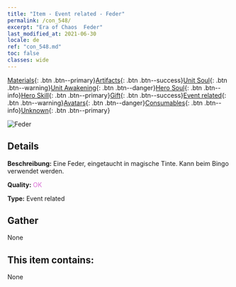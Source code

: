 ```yaml
---
title: "Item - Event related - Feder"
permalink: /con_548/
excerpt: "Era of Chaos  Feder"
last_modified_at: 2021-06-30
locale: de
ref: "con_548.md"
toc: false
classes: wide
---
```

 [Materials](/ItemsDE/){: .btn .btn--primary}[Artifacts](/ItemsDE/Artifacts/){: .btn .btn--success}[Unit Soul](/ItemsDE/UnitSoul/){: .btn .btn--warning}[Unit Awakening](/ItemsDE/UnitAwakening/){: .btn .btn--danger}[Hero Soul](/ItemsDE/HeroSoul/){: .btn .btn--info}[Hero Skill](/ItemsDE/HeroSkill/){: .btn .btn--primary}[Gift](/ItemsDE/Gift/){: .btn .btn--success}[Event related](/ItemsDE/Events/){: .btn .btn--warning}[Avatars](/ItemsDE/Avatars/){: .btn .btn--danger}[Consumables](/ItemsDE/Consumables/){: .btn .btn--info}[Unknown](/ItemsDE/Unknown/){: .btn .btn--primary}

 ![Feder](/images/t/i_10034.png)

## Details
 **Beschreibung:** Eine Feder, eingetaucht in magische Tinte. Kann beim Bingo verwendet werden.

 **Quality:** <span style="color: #DA70D6">OK</span>

 **Type:** Event related

## Gather

  None

## This item contains:

  None

